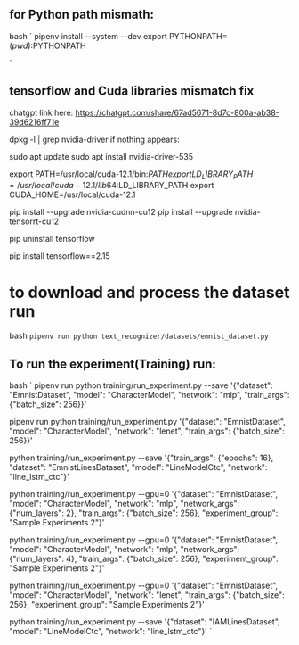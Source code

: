 ## for Python path mismath:
bash
`
pipenv install --system --dev
export PYTHONPATH=$(pwd):$PYTHONPATH

`
## tensorflow and Cuda libraries mismatch fix
chatgpt link here:
https://chatgpt.com/share/67ad5671-8d7c-800a-ab38-39d6216ff71e

dpkg -l | grep nvidia-driver
if nothing appears:

sudo apt update
sudo apt install nvidia-driver-535

export PATH=/usr/local/cuda-12.1/bin:$PATH
export LD_LIBRARY_PATH=/usr/local/cuda-12.1/lib64:$LD_LIBRARY_PATH
export CUDA_HOME=/usr/local/cuda-12.1

pip install --upgrade nvidia-cudnn-cu12
pip install --upgrade nvidia-tensorrt-cu12

pip uninstall tensorflow

pip install tensorflow==2.15

# to download and process the dataset run
bash
`
pipenv run python text_recognizer/datasets/emnist_dataset.py
`

## To run the experiment(Training) run:
bash
`
pipenv run python training/run_experiment.py --save '{"dataset": "EmnistDataset", "model": "CharacterModel", "network": "mlp",  "train_args": {"batch_size": 256}}'


pipenv run python training/run_experiment.py '{"dataset": "EmnistDataset", "model": "CharacterModel", "network": "lenet",  "train_args": {"batch_size": 256}}'

python training/run_experiment.py --save '{"train_args": {"epochs": 16}, "dataset": "EmnistLinesDataset", "model": "LineModelCtc", "network": "line_lstm_ctc"}'

python training/run_experiment.py --gpu=0 '{"dataset": "EmnistDataset", "model": "CharacterModel", "network": "mlp", "network_args": {"num_layers": 2}, "train_args": {"batch_size": 256}, "experiment_group": "Sample Experiments 2"}'

python training/run_experiment.py --gpu=0 '{"dataset": "EmnistDataset", "model": "CharacterModel", "network": "mlp", "network_args": {"num_layers": 4}, "train_args": {"batch_size": 256}, "experiment_group": "Sample Experiments 2"}'


python training/run_experiment.py --gpu=0 '{"dataset": "EmnistDataset", "model": "CharacterModel", "network": "lenet", "train_args": {"batch_size": 256}, "experiment_group": "Sample Experiments 2"}'

python training/run_experiment.py --save '{"dataset": "IAMLinesDataset", "model": "LineModelCtc", "network": "line_lstm_ctc"}'
`
